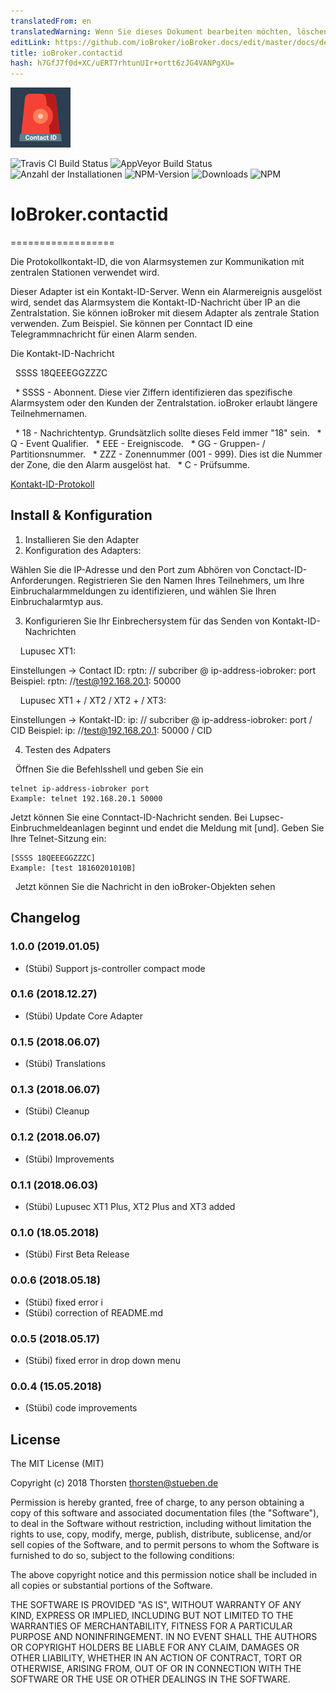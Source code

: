 ```yaml
---
translatedFrom: en
translatedWarning: Wenn Sie dieses Dokument bearbeiten möchten, löschen Sie bitte das Feld "translationsFrom". Andernfalls wird dieses Dokument automatisch erneut übersetzt
editLink: https://github.com/ioBroker/ioBroker.docs/edit/master/docs/de/adapterref/iobroker.contactid/README.md
title: ioBroker.contactid
hash: h7GfJ7f0d+XC/uERT7rhtunUIr+ortt6zJG4VANPgXU=
---
```

![Logo](../../../en/adapterref/iobroker.contactid/admin/contactid.png)

![Travis CI Build Status](https://travis-ci.org/schmupu/ioBroker.contactid.svg?branch=master)
![AppVeyor Build Status](https://ci.appveyor.com/api/projects/status/github/schmupu/ioBroker.contactid?branch=master&svg=true)
![Anzahl der Installationen](http://iobroker.live/badges/contactid-stable.svg)
![NPM-Version](http://img.shields.io/npm/v/iobroker.contactid.svg)
![Downloads](https://img.shields.io/npm/dm/iobroker.contactid.svg)
![NPM](https://nodei.co/npm/iobroker.contactid.png?downloads=true)

# IoBroker.contactid
==================

Die Protokollkontakt-ID, die von Alarmsystemen zur Kommunikation mit zentralen Stationen verwendet wird.

Dieser Adapter ist ein Kontakt-ID-Server. Wenn ein Alarmereignis ausgelöst wird, sendet das Alarmsystem die Kontakt-ID-Nachricht über IP an die Zentralstation.
Sie können ioBroker mit diesem Adapter als zentrale Station verwenden. Zum Beispiel. Sie können per Conntact ID eine Telegrammnachricht für einen Alarm senden.

Die Kontakt-ID-Nachricht

  SSSS 18QEEEGGZZZC

  * SSSS - Abonnent. Diese vier Ziffern identifizieren das spezifische Alarmsystem oder den Kunden der Zentralstation. ioBroker erlaubt längere Teilnehmernamen.

  * 18 - Nachrichtentyp. Grundsätzlich sollte dieses Feld immer "18" sein.
  * Q - Event Qualifier.
  * EEE - Ereigniscode.
  * GG - Gruppen- / Partitionsnummer.
  * ZZZ - Zonennummer (001 - 999). Dies ist die Nummer der Zone, die den Alarm ausgelöst hat.
  * C - Prüfsumme.

[Kontakt-ID-Protokoll](http://www.technoimport.com.co/Producto/pdfs/ADEMCO%20-%20DC05_Contact_ID.pdf)

## Install & Konfiguration
1. Installieren Sie den Adapter
2. Konfiguration des Adapters:

Wählen Sie die IP-Adresse und den Port zum Abhören von Conctact-ID-Anforderungen.
Registrieren Sie den Namen Ihres Teilnehmers, um Ihre Einbruchalarmmeldungen zu identifizieren, und wählen Sie Ihren Einbruchalarmtyp aus.

3. Konfigurieren Sie Ihr Einbrechersystem für das Senden von Kontakt-ID-Nachrichten

    Lupusec XT1:

Einstellungen -> Contact ID: rptn: // subcriber @ ip-address-iobroker: port Beispiel: rptn: //test@192.168.20.1: 50000

    Lupusec XT1 + / XT2 / XT2 + / XT3:

Einstellungen -> Kontakt-ID: ip: // subcriber @ ip-address-iobroker: port / CID Beispiel: ip: //test@192.168.20.1: 50000 / CID

4. Testen des Adpaters

  Öffnen Sie die Befehlsshell und geben Sie ein

```
telnet ip-address-iobroker port
Example: telnet 192.168.20.1 50000

```

Jetzt können Sie eine Conntact-ID-Nachricht senden. Bei Lupsec-Einbruchmeldeanlagen beginnt und endet die Meldung mit [und]. Geben Sie Ihre Telnet-Sitzung ein:

```
[SSSS 18QEEEGGZZZC]
Example: [test 18160201010B]
```

  Jetzt können Sie die Nachricht in den ioBroker-Objekten sehen

## Changelog

### 1.0.0 (2019.01.05)
* (Stübi) Support js-controller compact mode 

### 0.1.6 (2018.12.27)
* (Stübi) Update Core Adapter

### 0.1.5 (2018.06.07)
* (Stübi) Translations

### 0.1.3 (2018.06.07)
* (Stübi) Cleanup

### 0.1.2 (2018.06.07)
* (Stübi) Improvements

### 0.1.1 (2018.06.03)
* (Stübi) Lupusec XT1 Plus, XT2 Plus and XT3 added

### 0.1.0 (18.05.2018)
* (Stübi) First Beta Release

### 0.0.6 (2018.05.18)
* (Stübi) fixed error i
* (Stübi) correction of README.md

### 0.0.5 (2018.05.17)
* (Stübi) fixed error in drop down menu

### 0.0.4 (15.05.2018)
* (Stübi) code improvements

## License
The MIT License (MIT)

Copyright (c) 2018 Thorsten <thorsten@stueben.de>

Permission is hereby granted, free of charge, to any person obtaining a copy
of this software and associated documentation files (the "Software"), to deal
in the Software without restriction, including without limitation the rights
to use, copy, modify, merge, publish, distribute, sublicense, and/or sell
copies of the Software, and to permit persons to whom the Software is
furnished to do so, subject to the following conditions:

The above copyright notice and this permission notice shall be included in
all copies or substantial portions of the Software.

THE SOFTWARE IS PROVIDED "AS IS", WITHOUT WARRANTY OF ANY KIND, EXPRESS OR
IMPLIED, INCLUDING BUT NOT LIMITED TO THE WARRANTIES OF MERCHANTABILITY,
FITNESS FOR A PARTICULAR PURPOSE AND NONINFRINGEMENT. IN NO EVENT SHALL THE
AUTHORS OR COPYRIGHT HOLDERS BE LIABLE FOR ANY CLAIM, DAMAGES OR OTHER
LIABILITY, WHETHER IN AN ACTION OF CONTRACT, TORT OR OTHERWISE, ARISING FROM,
OUT OF OR IN CONNECTION WITH THE SOFTWARE OR THE USE OR OTHER DEALINGS IN
THE SOFTWARE.